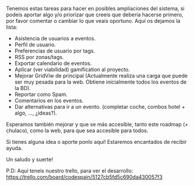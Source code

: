 Tenemos estas tareas para hacer en posibles ampliaciones del sistema, si podeis aportar algo y/o priorizar que creeis que debería hacerse primero, por favor comentar o cambiar lo que veais oportuno. Aquí os dejamos la lista:
- Asistencia de usuarios a eventos.
- Perfil de usuario.
- Preferencias de usuario por tags.
- RSS por zonas/tags.
- Exportar calendario de eventos.
- Aplicar (ver viabilidad) gamification al proyecto.
- Mejorar GridViw de principal (Actualmente realiza una carga que puede ser muy pesada para la web. Obtiene inicialmente todos los eventos de la BD).
- Reportar como Spam.
- Comentarios en los eventos.
- Dar alternativas para ir a un evento. (completar coche, combos hotel + algo, ..., ¿ideas?).

Esperamos también mejorar y que se más accesible, tanto este roadmap (+ chulaco), como la web, para que sea accesible para todos.

Si tienes alguna idea o aporte ponlo aquí! Estaremos encantados de recibir ayuda.

Un saludo y suerte!

P.D: Aquí teneis nuestro trello, para ver el desarrollo: https://trello.com/board/codespain/5127cb5fd5c690da430057f3
